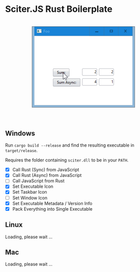 # Sciter.JS Rust Boilerplate

<h1 align="center">
  <img src="preview.gif" alt="screenshot"/></a><br/><br/>
</h1>

## Windows

Run `cargo build --release` and find the resulting executable in `target/release`.

Requires the folder containing `sciter.dll` to be in your `PATH`.

- [x] Call Rust (Sync) from JavaScript
- [x] Call Rust (Async) from JavaScript
- [ ] Call JavaScript from Rust
- [x] Set Executable Icon
- [x] Set Taskbar Icon
- [ ] Set Window Icon
- [x] Set Executable Metadata / Version Info
- [x] Pack Everything into Single Executable

## Linux

Loading, please wait ...

## Mac

Loading, please wait ...